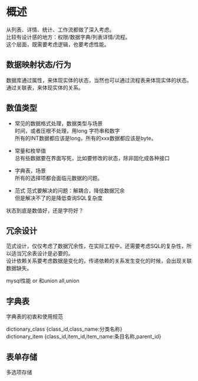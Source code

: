 # 概述

从列表、详情、统计、工作流都做了深入考虑。  
比较有设计感的地方：权限/数据字典/列表详情/流程。  
这个层面，既需要考虑逻辑，也要考虑性能。  

## 数据映射状态/行为

数据库通过属性，来体现实体的状态，当然也可以通过流程表来体现实体的状态。  
通过关联表，来体现实体的关系。  

## 数值类型

- 常见的数据格式处理，数据类型与场景  
  时间，或者压根不处理，用long  字符串和数字  
  所有的INT数据都应该是long，所有的xxx数据都应该是byte。  

- 常量和枚举值  
  总有些数据要在界面写死，比如要修改的状态，除非固化成各种接口

- 字典表，场景  
  所有的选择项都会面临元数据的问题。  

- 范式
  范式要解决的问题：解耦合，降低数据冗余  
  但是解决不了的是降低查询SQL复杂度  

状态到底是数值好，还是字符好？  

## 冗余设计

范式设计，仅仅考虑了数据冗余性，在实际工程中，还需要考虑SQL的复杂性，所以适当冗余表设计是必要的。  
设计依赖关系要考虑数据是变化的，传递依赖的关系发生变化的时候，会出现关联数据缺失。  

mysql性能 or 和union all,union  

## 字典表

字典表的初衷和使用规范  

dictionary_class {class_id,class_name:分类名称}  
dictionary_item {class_id,item_id,item_name:条目名称,parent_id}  

## 表单存储

多选项存储